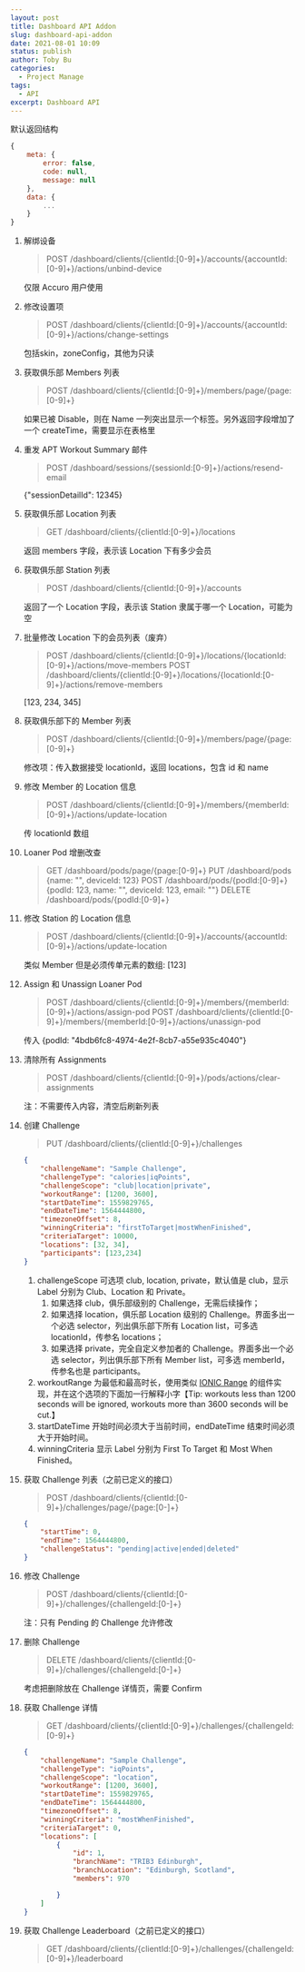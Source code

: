 ```yaml
---
layout: post
title: Dashboard API Addon
slug: dashboard-api-addon
date: 2021-08-01 10:09
status: publish
author: Toby Bu
categories:
  - Project Manage
tags:
  - API
excerpt: Dashboard API
---
```


默认返回结构

``` javascript
{
    meta: {
        error: false,
        code: null,
        message: null
    },
    data: {
        ...
    }
}
```

1. 解绑设备

    > POST /dashboard/clients/{clientId:[0-9]+}/accounts/{accountId:[0-9]+}/actions/unbind-device

    仅限 Accuro 用户使用

2. 修改设置项

    > POST /dashboard/clients/{clientId:[0-9]+}/accounts/{accountId:[0-9]+}/actions/change-settings

    包括skin，zoneConfig，其他为只读

3. 获取俱乐部 Members 列表

    > POST /dashboard/clients/{clientId:[0-9]+}/members/page/{page:[0-9]+}

    如果已被 Disable，则在 Name 一列突出显示一个标签。另外返回字段增加了一个 createTime，需要显示在表格里

4. 重发 APT Workout Summary 邮件

    > POST /dashboard/sessions/{sessionId:[0-9]+}/actions/resend-email

    {"sessionDetailId": 12345}

5. 获取俱乐部 Location 列表

    > GET /dashboard/clients/{clientId:[0-9]+}/locations

    返回 members 字段，表示该 Location 下有多少会员

6.  获取俱乐部 Station 列表

    > POST /dashboard/clients/{clientId:[0-9]+}/accounts

    返回了一个 Location 字段，表示该 Station 隶属于哪一个 Location，可能为空

7.  批量修改 Location 下的会员列表（废弃）

    > POST /dashboard/clients/{clientId:[0-9]+}/locations/{locationId:[0-9]+}/actions/move-members
    > POST /dashboard/clients/{clientId:[0-9]+}/locations/{locationId:[0-9]+}/actions/remove-members

    [123, 234, 345]

8.  获取俱乐部下的 Member 列表

    > POST /dashboard/clients/{clientId:[0-9]+}/members/page/{page:[0-9]+}

    修改项：传入数据接受 locationId，返回 locations，包含 id 和 name

9.  修改 Member 的 Location 信息

    > POST /dashboard/clients/{clientId:[0-9]+}/members/{memberId:[0-9]+}/actions/update-location

    传 locationId 数组

10. Loaner Pod 增删改查

    > GET /dashboard/pods/page/{page:[0-9]+}
    > PUT /dashboard/pods {name: "", deviceId: 123}
    > POST /dashboard/pods/{podId:[0-9]+} {podId: 123, name: "", deviceId: 123, email: ""}
    > DELETE /dashboard/pods/{podId:[0-9]+}

11. 修改 Station 的 Location 信息

    > POST /dashboard/clients/{clientId:[0-9]+}/accounts/{accountId:[0-9]+}/actions/update-location

    类似 Member 但是必须传单元素的数组: [123]

12. Assign 和 Unassign Loaner Pod

    > POST /dashboard/clients/{clientId:[0-9]+}/members/{memberId:[0-9]+}/actions/assign-pod
    > POST /dashboard/clients/{clientId:[0-9]+}/members/{memberId:[0-9]+}/actions/unassign-pod

    传入 {podId: "4bdb6fc8-4974-4e2f-8cb7-a55e935c4040"}

13. 清除所有 Assignments

    > POST /dashboard/clients/{clientId:[0-9]+}/pods/actions/clear-assignments

    注：不需要传入内容，清空后刷新列表

14. 创建 Challenge

    > PUT /dashboard/clients/{clientId:[0-9]+}/challenges

    ``` JSON
    {
        "challengeName": "Sample Challenge",
        "challengeType": "calories|iqPoints",
        "challengeScope": "club|location|private",
        "workoutRange": [1200, 3600],
        "startDateTime": 1559829765,
        "endDateTime": 1564444800,
        "timezoneOffset": 8,
        "winningCriteria": "firstToTarget|mostWhenFinished",
        "criteriaTarget": 10000,
        "locations": [32, 34],
        "participants": [123,234]
    }
    ```

    1. challengeScope 可选项 club, location, private，默认值是 club，显示 Label 分别为 Club、Location 和 Private。
        1. 如果选择 club，俱乐部级别的 Challenge，无需后续操作；
        2. 如果选择 location，俱乐部 Location 级别的 Challenge。界面多出一个必选 selector，列出俱乐部下所有 Location list，可多选 locationId，传参名 locations；
        3. 如果选择 private，完全自定义参加者的 Challenge。界面多出一个必选 selector，列出俱乐部下所有 Member list，可多选 memberId，传参名也是 participants。
    2. workoutRange 为最低和最高时长，使用类似 [IONIC Range](https://ionicframework.com/docs/v3/api/components/range/Range/) 的组件实现，并在这个选项的下面加一行解释小字【Tip: workouts less than 1200 seconds will be ignored, workouts more than 3600 seconds will be cut.】
    3. startDateTime 开始时间必须大于当前时间，endDateTime 结束时间必须大于开始时间。
    4. winningCriteria 显示 Label 分别为 First To Target 和 Most When Finished。

15. 获取 Challenge 列表（之前已定义的接口）

    > POST /dashboard/clients/{clientId:[0-9]+}/challenges/page/{page:[0-]+}

    ``` JSON
    {
        "startTime": 0,
        "endTime": 1564444800,
        "challengeStatus": "pending|active|ended|deleted"
    }
    ```

16. 修改 Challenge

    > POST /dashboard/clients/{clientId:[0-9]+}/challenges/{challengeId:[0-]+}

    注：只有 Pending 的 Challenge 允许修改

17. 删除 Challenge

    > DELETE /dashboard/clients/{clientId:[0-9]+}/challenges/{challengeId:[0-]+}

    考虑把删除放在 Challenge 详情页，需要 Confirm

18. 获取 Challenge 详情

    > GET /dashboard/clients/{clientId:[0-9]+}/challenges/{challengeId:[0-9]+}

    ``` JSON
    {
        "challengeName": "Sample Challenge",
        "challengeType": "iqPoints",
        "challengeScope": "location",
        "workoutRange": [1200, 3600],
        "startDateTime": 1559829765,
        "endDateTime": 1564444800,
        "timezoneOffset": 8,
        "winningCriteria": "mostWhenFinished",
        "criteriaTarget": 0,
        "locations": [
            {
                "id": 1,
                "branchName": "TRIB3 Edinburgh",
                "branchLocation": "Edinburgh, Scotland",
                "members": 970

            }
        ]
    }
    ```

19. 获取 Challenge Leaderboard（之前已定义的接口）

    > GET /dashboard/clients/{clientId:[0-9]+}/challenges/{challengeId:[0-9]+}/leaderboard
